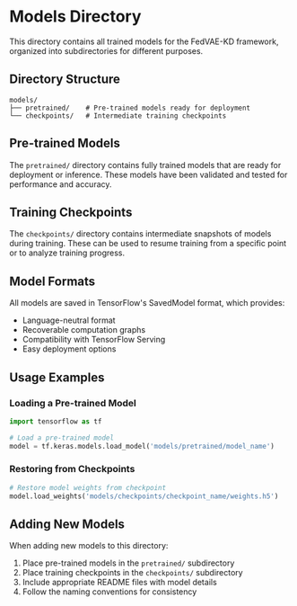 # Models Directory

This directory contains all trained models for the FedVAE-KD framework, organized into subdirectories for different purposes.

## Directory Structure

```
models/
├── pretrained/    # Pre-trained models ready for deployment
└── checkpoints/   # Intermediate training checkpoints
```

## Pre-trained Models

The `pretrained/` directory contains fully trained models that are ready for deployment or inference. These models have been validated and tested for performance and accuracy.

## Training Checkpoints

The `checkpoints/` directory contains intermediate snapshots of models during training. These can be used to resume training from a specific point or to analyze training progress.

## Model Formats

All models are saved in TensorFlow's SavedModel format, which provides:
- Language-neutral format
- Recoverable computation graphs
- Compatibility with TensorFlow Serving
- Easy deployment options

## Usage Examples

### Loading a Pre-trained Model

```python
import tensorflow as tf

# Load a pre-trained model
model = tf.keras.models.load_model('models/pretrained/model_name')
```

### Restoring from Checkpoints

```python
# Restore model weights from checkpoint
model.load_weights('models/checkpoints/checkpoint_name/weights.h5')
```

## Adding New Models

When adding new models to this directory:
1. Place pre-trained models in the `pretrained/` subdirectory
2. Place training checkpoints in the `checkpoints/` subdirectory
3. Include appropriate README files with model details
4. Follow the naming conventions for consistency